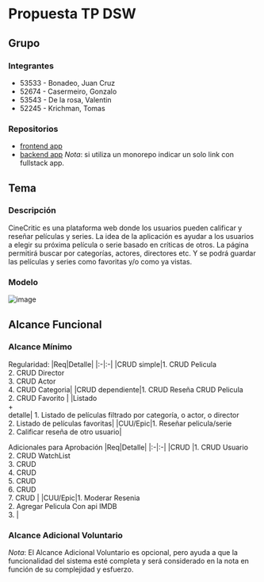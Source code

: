 # Propuesta TP DSW

## Grupo
### Integrantes
* 53533 - Bonadeo, Juan Cruz
* 52674 - Casermeiro, Gonzalo
* 53543 - De la rosa, Valentin
* 52245 - Krichman, Tomas


### Repositorios
* [frontend app](http://hyperlinkToGihubOrGitlab)
* [backend app](http://hyperlinkToGihubOrGitlab)
*Nota*: si utiliza un monorepo indicar un solo link con fullstack app.

## Tema
### Descripción
CineCritic es una plataforma web donde los usuarios pueden calificar y reseñar películas y series. La idea de la aplicación es ayudar a los usuarios a elegir su próxima película o serie basado en críticas de otros.
La página permitirá buscar por categorías, actores, directores etc. Y se podrá guardar las películas y series como favoritas y/o como ya vistas.

### Modelo
![image](https://github.com/user-attachments/assets/ef1142b5-3436-4a15-8c35-286c825744e2)


## Alcance Funcional 

### Alcance Mínimo

Regularidad:
|Req|Detalle|
|:-|:-|
|CRUD simple|1. CRUD Pelicula<br>2. CRUD Director<br>3. CRUD Actor<br>4. CRUD Categoria|
|CRUD dependiente|1. CRUD Reseña  CRUD Pelicula <br>2. CRUD Favorito |
|Listado<br>+<br>detalle| 1. Listado de películas filtrado por categoría, o actor, o director<br> 2. Listado de películas favoritas|
|CUU/Epic|1. Reseñar pelicula/serie<br>2. Calificar reseña de otro usuario|


Adicionales para Aprobación
|Req|Detalle|
|:-|:-|
|CRUD |1. CRUD Usuario <br>2. CRUD WatchList <br>3. CRUD <br>4. CRUD <br>5. CRUD <br>6. CRUD <br>7. CRUD |
|CUU/Epic|1. Moderar Resenia <br>2. Agregar Pelicula Con api IMDB <br>3.   |


### Alcance Adicional Voluntario

*Nota*: El Alcance Adicional Voluntario es opcional, pero ayuda a que la funcionalidad del sistema esté completa y será considerado en la nota en función de su complejidad y esfuerzo.
